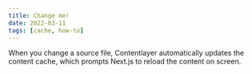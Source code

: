 ```yaml
---
title: Change me!
date: 2022-03-11
tags: [cache, how-to]
---
```


When you change a source file, Contentlayer automatically updates the content cache, which prompts Next.js to reload the content on screen.
